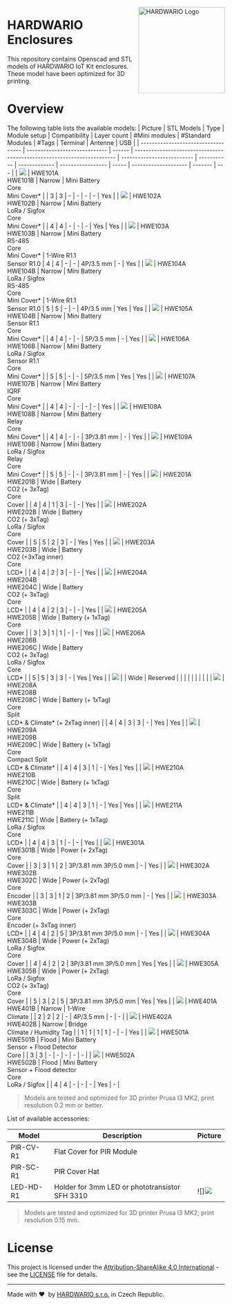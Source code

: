 <a href="https://www.hardwario.com/"><img src="https://www.hardwario.com/ci/assets/hw-logo.svg" width="200" alt="HARDWARIO Logo" align="right"></a>


# HARDWARIO Enclosures

This repository contains Openscad and STL models of HARDWARIO IoT Kit enclosures. These model have been optimized for 3D printing.

# Overview

The following table lists the available models:
| Picture          | STL Models                    | Type   | Module setup                                                            | Compatibility              | Layer count | #Mini modules | #Standard Modules | #Tags | Terminal             | Antenne | USB |
| ----------------------------------- | ----------------------------- | ------ | ----------------------------------------------------------------------- | -------------------------- | ----------- | ------------- | ----------------- | ----- | -------------------- | ------- | --- |
| ![](doc/hwe101.png) | HWE101A<br>HWE101B            | Narrow | Mini Battery<br>Core<br>Mini Cover\*                                    |                            | 3           | 3             | \-                | \-    | \-                   | \-      | Yes |
| ![](doc/hwe102.png) | HWE102A<br>HWE102B            | Narrow | Mini Battery<br>LoRa / Sigfox<br>Core<br>Mini Cover\*                   |                            | 4           | 4             | \-                | \-    | \-                   | Yes     | Yes |
| ![](doc/hwe103.png) | HWE103A<br>HWE103B            | Narrow | Mini Battery<br>RS-485<br>Core<br>Mini Cover\*                          | 1-Wire R1.1<br>Sensor R1.0 | 4           | 4             | \-                | \-    | 4P/3.5 mm            | \-      | Yes |
| ![](doc/hwe104.png) | HWE104A<br>HWE104B            | Narrow | Mini Battery<br>LoRa / Sigfox<br>RS-485<br>Core<br>Mini Cover\*         | 1-Wire R1.1<br>Sensor R1.0 | 5           | 5             | \-                | \-    | 4P/3.5 mm            | Yes     | Yes |
| ![](doc/hwe105.png) | HWE105A<br>HWE104B            | Narrow | Mini Battery<br>Sensor R1.1<br>Core<br>Mini Cover\*                     |                            | 4           | 4             | \-                | \-    | 5P/3.5 mm            | \-      | Yes |
| ![](doc/hwe106.png) | HWE106A<br>HWE106B            | Narrow | Mini Battery<br>LoRa / Sigfox<br>Sensor R1.1<br>Core<br>Mini Cover\*    |                            | 5           | 5             | \-                | \-    | 5P/3.5 mm            | Yes     | Yes |
| ![](doc/hwe107.png) | HWE107A<br>HWE107B            | Narrow | Mini Battery<br>IQRF<br>Core<br>Mini Cover\*                            |                            | 4           | 4             | \-                | \-    | \-                   | \-      | Yes |
| ![](doc/hwe108.png) | HWE108A<br>HWE108B            | Narrow | Mini Battery<br>Relay<br>Core<br>Mini Cover\*                           |                            | 4           | 4             | \-                | \-    | 3P/3.81 mm           | \-      | Yes |
| ![](doc/hwe109.png) | HWE109A<br>HWE109B            | Narrow | Mini Battery<br>LoRa / Sigfox<br>Relay<br>Core<br>Mini Cover\*          |                            | 5           | 5             | \-                | \-    | 3P/3.81 mm           | \-      | Yes |
| ![](doc/hwe201.png) | HWE201A<br>HWE201B            | Wide   | Battery<br>CO2 (+ 3xTag)<br>Core<br>Cover                               |                            | 4           | 4             | 1                 | 3     | \-                   | \-      | Yes |
| ![](doc/hwe202.png) | HWE202A<br>HWE202B            | Wide   | Battery<br>CO2 (+ 3xTag)<br>LoRa / Sigfox<br>Core<br>Cover              |                            | 5           | 5             | 2                 | 3     | \-                   | Yes     | Yes |
| ![](doc/hwe203.png) | HWE203A<br>HWE203B            | Wide   | Battery<br>CO2 (+3xTag inner)<br>Core<br>LCD\*                          |                            | 4           | 4             | 2                 | 3     | \-                   | \-      | Yes |
| ![](doc/hwe204.png) | HWE204A<br>HWE204B<br>HWE204C | Wide   | Battery<br>CO2 (+ 3xTag)<br>Core<br>LCD\*                               |                            | 4           | 4             | 2                 | 3     | \-                   | \-      | Yes |
| ![](doc/hwe205.png) | HWE205A<br>HWE205B            | Wide   | Battery (+ 1xTag)<br>Core<br>Cover                                      |                            | 3           | 3             | 1                 | 1     | \-                   | \-      | Yes |
| ![](doc/hwe206.png) | HWE206A<br>HWE206B<br>HWE206C | Wide   | Battery<br>CO2 (+ 3xTag)<br>LoRa / Sigfox<br>Core<br>LCD\*              |                            | 5           | 5             | 3                 | 3     | \-                   | Yes     | Yes |
| ![](doc/hwe202.png) |                               | Wide   | Reserved                                                                |                            |             |               |                   |       |                      |         |     |
| ![](doc/hwe208.png) | HWE208A<br>HWE208B<br>HWE208C | Wide   | Battery (+ 1xTag)<br>Core<br>Split<br>LCD\* & Climate\* (+ 2xTag inner) |                            | 4           | 4             | 3                 | 3     | \-                   | Yes     | Yes |
| ![](doc/hwe209.png) | HWE209A<br>HWE209B<br>HWE209C | Wide   | Battery (+ 1xTag)<br>Core<br>Compact Split<br>LCD\* & Climate\*         |                            | 4           | 4             | 3                 | 1     | \-                   | Yes     | Yes |
| ![](doc/hwe210.png) | HWE210A<br>HWE210B<br>HWE210C | Wide   | Battery (+ 1xTag)<br>Core<br>Split<br>LCD\* & Climate\*                 |                            | 4           | 4             | 3                 | 1     | \-                   | Yes     | Yes |
| ![](doc/hwe211.png) | HWE211A<br>HWE211B<br>HWE211C | Wide   | Battery (+ 1xTag)<br>LoRa / Sigfox<br>Core<br>LCD\*                     |                            | 4           | 4             | 3                 | 1     | \-                   | \-      | Yes |
| ![](doc/hwe301.png) | HWE301A<br>HWE301B            | Wide   | Power (+ 2xTag)<br>Core<br>Cover                                        |                            | 3           | 3             | 1                 | 2     | 3P/3.81 mm 3P/5.0 mm | \-      | Yes |
| ![](doc/hwe302.png) | HWE302A<br>HWE302B<br>HWE302C | Wide   | Power (+ 2xTag)<br>Core<br>Encoder                                      |                            | 3           | 3             | 1                 | 2     | 3P/3.81 mm 3P/5.0 mm | \-      | Yes |
| ![](doc/hwe301.png) | HWE303A<br>HWE303B<br>HWE303C | Wide   | Power (+ 2xTag)<br>Core<br>Encoder (+ 3xTag inner)<br>LCD\*             |                            | 4           | 4             | 2                 | 5     | 3P/3.81 mm 3P/5.0 mm | \-      | Yes |
| ![](doc/hwe303.png) | HWE304A<br>HWE304B            | Wide   | Power (+ 2xTag)<br>LoRa / Sigfox<br>Core<br>Cover                       |                            | 4           | 4             | 2                 | 2     | 3P/3.81 mm 3P/5.0 mm | Yes     | Yes |
| ![](doc/hwe305.png) | HWE305A<br>HWE305B            | Wide   | Power (+ 2xTag)<br>LoRa / Sigfox<br>CO2 (+ 3xTag)<br>Core<br>Cover      |                            | 5           | 3             | 2                 | 5     | 3P/3.81 mm 3P/5.0 mm | Yes     | Yes |
| ![](doc/hwe401.png) | HWE401A<br>HWE401B            | Narrow | 1-Wire<br>Climate                                                       |                            | 2           | 2             | 2                 | \-    | 4P/3.5 mm            | \-      | \-  |
| ![](doc/hwe402.png) | HWE402A<br>HWE402B            | Narrow | Bridge<br>Climate / Humidity Tag                                        |                            | 1           | 1             | 1                 | 1     | \-                   | \-      | Yes |
| ![](doc/hwe501.png) | HWE501A<br>HWE501B            | Flood  | Mini Battery<br>Sensor + Flood Detector<br>Core                         |                            | 3           | 3             | \-                | \-    | \-                   | \-      | \-  |
| ![](doc/hwe502.png) | HWE502A<br>HWE502B            | Flood  | Mini Battery<br>Sensor + Flood detector<br>Core<br>LoRa / Sigfox        |                            | 4           | 4             | \-                | \-    | \-                   | Yes     | \-  |


> Models are tested and optimized for 3D printer Prusa I3 MK2, print resolution 0.2 mm or better.


List of available accessories:

| Model  | Description                                      | Picture                                  |
|--------|--------------------------------------------------|------------------------------------------|
| PIR-CV-R1 | Flat Cover for PIR Module<br>                    |                                          |
| PIR-SC-R1 | PIR Cover Hat<br>                                |                                          |
| LED-HD-R1 | Holder for 3mm LED or phototransistor SFH 3310   |![]![](doc/led-hd.png)                       |

> Models are tested and optimized for 3D printer Prusa I3 MK2, print resolution 0.15 mm.

# License

This project is licensed under the [Attribution-ShareAlike 4.0 International](https://creativecommons.org/licenses/by-sa/4.0/) - see the [LICENSE](LICENSE) file for details.

---

Made with &#x2764;&nbsp; by [HARDWARIO s.r.o.](https://www.hardwario.com) in Czech Republic.
